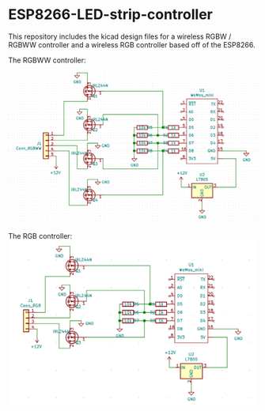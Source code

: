 # ESP8266-LED-strip-controller
This repository includes the kicad design files for a wireless RGBW / RGBWW controller and a wireless RGB controller based off of the ESP8266.

The RGBWW controller:
![alt text](https://raw.githubusercontent.com/maartennl2002/ESP8266-LED-strip-controller/master/Hardware/RGBWW/image.png)


The RGB controller:
![alt text](https://raw.githubusercontent.com/maartennl2002/ESP8266-LED-strip-controller/master/Hardware/RGB/image.png)
